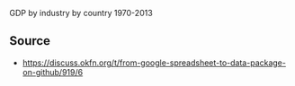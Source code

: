 GDP by industry by country 1970-2013

## Source

* https://discuss.okfn.org/t/from-google-spreadsheet-to-data-package-on-github/919/6
